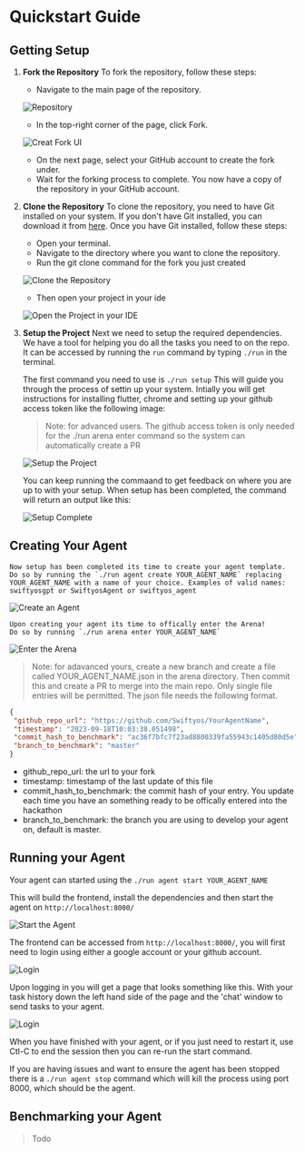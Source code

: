# Quickstart Guide

## Getting Setup
1. **Fork the Repository**
   To fork the repository, follow these steps:
   - Navigate to the main page of the repository.

   ![Repository](docs/content/imgs/quickstart/001_repo.png)
   - In the top-right corner of the page, click Fork.

   ![Creat Fork UI](docs/content/imgs/quickstart/002_fork.png)
   - On the next page, select your GitHub account to create the fork under.
   - Wait for the forking process to complete. You now have a copy of the repository in your GitHub account.

2. **Clone the Repository**
   To clone the repository, you need to have Git installed on your system. If you don't have Git installed, you can download it from [here](https://git-scm.com/downloads). Once you have Git installed, follow these steps:
   - Open your terminal.
   - Navigate to the directory where you want to clone the repository.
   - Run the git clone command for the fork you just created

   ![Clone the Repository](docs/content/imgs/quickstart/003_clone.png)

   - Then open your project in your ide

   ![Open the Project in your IDE](docs/content/imgs/quickstart/004_ide.png)

4. **Setup the Project**
    Next we need to setup the required dependencies. We have a tool for helping you do all the tasks you need to on the repo.
    It can be accessed by running the `run` command by typing `./run` in the terminal.

    The first command you need to use is `./run setup` This will guide you through the process of settin up your system.
    Intially you will get instructions for installing flutter, chrome and setting up your github access token like the following image:

    > Note: for advanced users. The github access token is only needed for the ./run arena enter command so the system can automatically create a PR

    
    ![Setup the Project](docs/content/imgs/quickstart/005_setup.png)
    
    You can keep running the commaand to get feedback on where you are up to with your setup. 
    When setup has been completed, the command will return an output like this:

   ![Setup Complete](docs/content/imgs/quickstart/006_setup_complete.png)

## Creating Your Agent

    Now setup has been completed its time to create your agent template. 
    Do so by running the `./run agent create YOUR_AGENT_NAME` replacing YOUR_AGENT_NAME with a name of your choice. Examples of valid names: swiftyosgpt or SwiftyosAgent or swiftyos_agent

   ![Create an Agent](docs/content/imgs/quickstart/007_create_agent.png)

    Upon creating your agent its time to offically enter the Arena!
    Do so by running `./run arena enter YOUR_AGENT_NAME`

   ![Enter the Arena](docs/content/imgs/quickstart/008_enter_arena.png)

   > Note: for adavanced yours, create a new branch and create a file called YOUR_AGENT_NAME.json in the arena directory. Then commit this and create a PR to merge into the main repo. Only single file entries will be permitted. The json file needs the following format. 
   ```json
   {
    "github_repo_url": "https://github.com/Swiftyos/YourAgentName",
    "timestamp": "2023-09-18T10:03:38.051498",
    "commit_hash_to_benchmark": "ac36f7bfc7f23ad8800339fa55943c1405d80d5e",
    "branch_to_benchmark": "master"
   }
   ```
   - github_repo_url: the url to your fork
   - timestamp: timestamp of the last update of this file
   - commit_hash_to_benchmark: the commit hash of your entry. You update each time you have an something ready to be offically entered into the hackathon
   - branch_to_benchmark: the branch you are using to develop your agent on, default is master.


## Running your Agent

Your agent can started using the `./run agent start YOUR_AGENT_NAME`

This will build the frontend, install the dependencies and then start the agent on `http://localhost:8000/`

![Start the Agent](docs/content/imgs/quickstart/009_start_agent.png)

The frontend can be accessed from `http://localhost:8000/`, you will first need to login using either a google account or your github account.

![Login](docs/content/imgs/quickstart/010_login.png)

Upon logging in you will get a page that looks something like this. With your task history down the left hand side of the page and the 'chat' window to send tasks to your agent.

![Login](docs/content/imgs/quickstart/011_home.png)

When you have finished with your agent, or if you just need to restart it, use Ctl-C to end the session then you can re-run the start command.

If you are having issues and want to ensure the agent has been stopped there is a `./run agent stop` command which will kill the process using port 8000, which should be the agent. 

## Benchmarking your Agent

> Todo